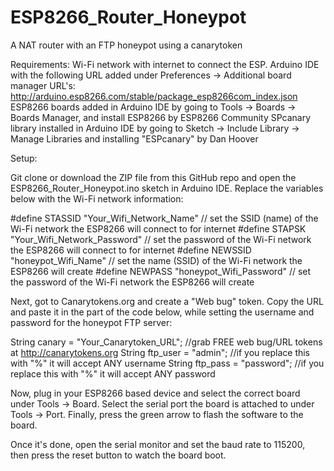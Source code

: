 # ESP8266_Router_Honeypot
A NAT router with an FTP honeypot using a canarytoken

Requirements: 
Wi-Fi network with internet to connect the ESP.
Arduino IDE with the following URL added under Preferences -> Additional board manager URL's: http://arduino.esp8266.com/stable/package_esp8266com_index.json
ESP8266 boards added in Arduino IDE by going to Tools -> Boards -> Boards Manager, and install ESP8266 by ESP8266 Community
SPcanary library installed in Arduino IDE by going to Sketch -> Include Library -> Manage Libraries and installing "ESPcanary" by Dan Hoover

Setup:

Git clone or download the ZIP file from this GitHub repo and open the ESP8266_Router_Honeypot.ino sketch in Arduino IDE.
Replace the variables below with the Wi-Fi network information:

#define STASSID "Your_Wifi_Network_Name" // set the SSID (name) of the Wi-Fi network the ESP8266 will connect to for internet
#define STAPSK  "Your_Wifi_Network_Password" // set the password of the Wi-Fi network the ESP8266 will connect to for internet
#define NEWSSID  "honeypot_Wifi_Name" // set the name (SSID) of the Wi-Fi network the ESP8266 will create
#define NEWPASS  "honeypot_Wifi_Password" // set the password of the Wi-Fi network the ESP8266 will create

Next, got to Canarytokens.org and create a "Web bug" token. Copy the URL and paste it in the part of the code below, while setting the username and password for the honeypot FTP server:

String canary = "Your_Canarytoken_URL";  //grab FREE web bug/URL tokens at http://canarytokens.org
String ftp_user = "admin";    //if you replace this with "%" it will accept ANY username
String ftp_pass = "password"; //if you replace this with "%" it will accept ANY password


Now, plug in your ESP8266 based device and select the correct board under Tools -> Board. Select the serial port the board is attached to under Tools -> Port. Finally, press the green arrow to flash the software to the board.

Once it's done, open the serial monitor and set the baud rate to 115200, then press the reset button to watch the board boot. 
                              
   


